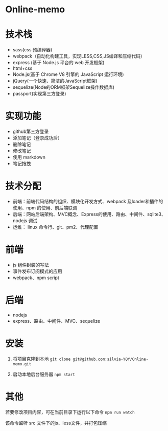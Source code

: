 # Online-memo

# 技术栈
 + sass(css 预编译器)
 + webpack（自动化构建工具，实现LESS,CSS,JS编译和压缩代码）
 + express (基于 Node.js 平台的 web 开发框架)
 + html+css
 + Node.js(基于 Chrome V8 引擎的 JavaScript 运行环境)
 + jQuery(一个快速、简洁的JavaScript框架)
 + sequelize(Node的ORM框架Sequelize操作数据库)
 + passport(实现第三方登录)

# 实现功能
 + github第三方登录
 + 添加笔记（登录成功后）
 + 删除笔记
 + 修改笔记
 + 使用 markdown
 + 笔记拖拽

# 技术分配
*   前端：前端代码结构的组织、模块化开发方式、webpack 及loader和插件的使用、npm 的使用、前后端联调
*   后端：网站后端架构、MVC概念、Express的使用、路由、中间件、sqlite3、nodejs 调试
*   运维： linux 命令行、git、pm2、代理配置

# 前端

*   js 组件封装的写法
*   事件发布订阅模式的应用
*   webpack、npm script

# 后端

*   nodejs
*   express、路由、中间件、MVC、sequelize


# 安装
1. 将项目克隆到本地
`git clone git@github.com:silvia-YQY/Online-memo.git`

2. 启动本地后台服务器
`npm start`

# 其他
若要修改项目内容，可在当前目录下运行以下命令
`npm run watch`

该命令监听 src 文件下的js、less文件，并打包压缩
